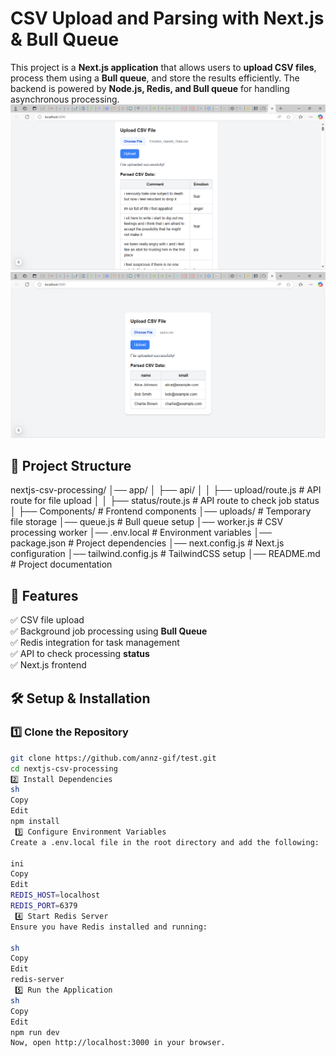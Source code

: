 # CSV Upload and Parsing with Next.js & Bull Queue

This project is a **Next.js application** that allows users to **upload CSV files**, process them using a **Bull queue**, and store the results efficiently. The backend is powered by **Node.js, Redis, and Bull queue** for handling asynchronous processing.
![image alt](https://github.com/annz-gif/csv-test/blob/de206c012abed60cb70efdfd19bed5b4651fa7ac/Screenshot%202025-02-27%20000852.png)
![image alt](https://github.com/annz-gif/csv-test/blob/33a53ff004234dd3bc500a66a34310ae7bb4e566/Screenshot%202025-02-27%20000909.png)
## 📂 Project Structure

nextjs-csv-processing/ │── app/ │ ├── api/ │ │ ├── upload/route.js # API route for file upload │ │ ├── status/route.js # API route to check job status │ ├── Components/ # Frontend components │── uploads/ # Temporary file storage │── queue.js # Bull queue setup │── worker.js # CSV processing worker │── .env.local # Environment variables │── package.json # Project dependencies │── next.config.js # Next.js configuration │── tailwind.config.js # TailwindCSS setup │── README.md # Project documentation
## 🚀 Features

✅ CSV file upload  
✅ Background job processing using **Bull Queue**  
✅ Redis integration for task management  
✅ API to check processing **status**  
✅ Next.js frontend  

## 🛠️ Setup & Installation

### 1️⃣ Clone the Repository
```sh
git clone https://github.com/annz-gif/test.git
cd nextjs-csv-processing
2️⃣ Install Dependencies
sh
Copy
Edit
npm install
 3️⃣ Configure Environment Variables
Create a .env.local file in the root directory and add the following:

ini
Copy
Edit
REDIS_HOST=localhost
REDIS_PORT=6379
 4️⃣ Start Redis Server
Ensure you have Redis installed and running:

sh
Copy
Edit
redis-server
 5️⃣ Run the Application
sh
Copy
Edit
npm run dev
Now, open http://localhost:3000 in your browser.

